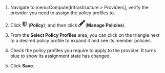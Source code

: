 1.  Navigate to menu:Compute\[Infrastructure \> Providers\], verify the
    provider you need to assign the policy profiles to.

2.  Click ![image](/images/1941.png) (**Policy**), and then click
    ![image](/images/1851.png)(**Manage Policies**).

3.  From the **Select Policy Profiles** area, you can click on the
    triangle next to a desired policy profile to expand it and see its
    member policies.

4.  Check the policy profiles you require to apply to the provider. It
    turns blue to show its assignment state has changed.

5.  Click **Save**.

